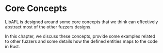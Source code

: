 # Core Concepts

LibAFL is designed around some core concepts that we think can effectively abstract most of the other fuzzers designs.

In this chapter, we discuss these concepts, provide some examples related to other fuzzers and some details how the defined entities maps to the code in Rust.



